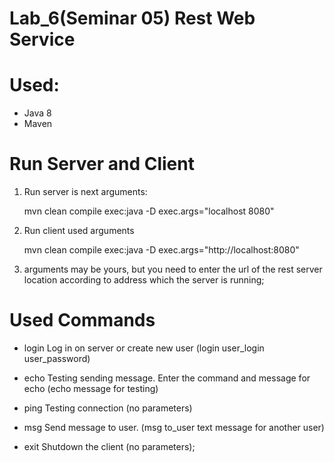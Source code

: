 # Lab_6(Seminar 05) Rest Web Service

# Used:

- Java 8
- Maven

# Run Server and Client

1. Run server is next arguments:

    mvn clean compile exec:java -D exec.args="localhost 8080"

2.  Run client used arguments

    mvn clean compile exec:java -D exec.args="http://localhost:8080"
 
3.  arguments may be yours, but you need to enter the url of the rest server location according to address which the server is running;

# Used Commands

- login 
Log in on server or create new user (login user_login user_password)

- echo
Testing sending message. Enter the command and message for echo (echo message for testing)

- ping 
Testing connection (no parameters)

- msg
Send message to user.
(msg to_user text message for another user)

- exit
Shutdown the client (no parameters);
